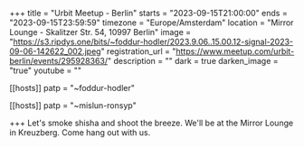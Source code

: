 +++
title = "Urbit Meetup - Berlin"
starts = "2023-09-15T21:00:00"
ends = "2023-09-15T23:59:59"
timezone = "Europe/Amsterdam"
location = "Mirror Lounge - Skalitzer Str. 54, 10997 Berlin"
image = "https://s3.ripdys.one/bits/~foddur-hodler/2023.9.06..15.00.12-signal-2023-09-06-142622_002.jpeg"
registration_url = "https://www.meetup.com/urbit-berlin/events/295928363/"
description = ""
dark = true
darken_image = "true"
youtube = ""

[[hosts]]
patp = "~foddur-hodler"

[[hosts]]
patp = "~mislun-ronsyp"

+++
Let's smoke shisha and shoot the breeze. We'll be at the Mirror Lounge in Kreuzberg. Come hang out with us.